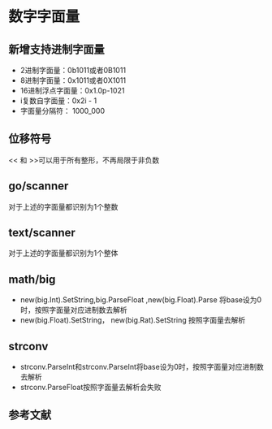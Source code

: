 # 数字字面量

## 新增支持进制字面量

+ 2进制字面量：0b1011或者0B1011
+ 8进制字面量：0x1011或者0X1011
+ 16进制浮点字面量：0x1.0p-1021
+ i复数自字面量：0x2i - 1
+ 字面量分隔符： 1000_000

## 位移符号
<< 和 >>可以用于所有整形，不再局限于非负数

## go/scanner
对于上述的字面量都识别为1个整数

## text/scanner
对于上述的字面量都识别为1个整体

## math/big
+ new(big.Int).SetString,big.ParseFloat
,new(big.Float).Parse 将base设为0时，按照字面量对应进制数去解析
+ new(big.Float).SetString， new(big.Rat).SetString
按照字面量去解析

## strconv
+ strconv.ParseInt和strconv.ParseInt将base设为0时，按照字面量对应进制数去解析
+ strconv.ParseFloat按照字面量去解析会失败

## 参考文献
